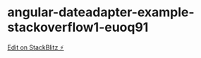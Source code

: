 # angular-dateadapter-example-stackoverflow1-euoq91

[Edit on StackBlitz ⚡️](https://stackblitz.com/edit/angular-dateadapter-example-stackoverflow1-euoq91)